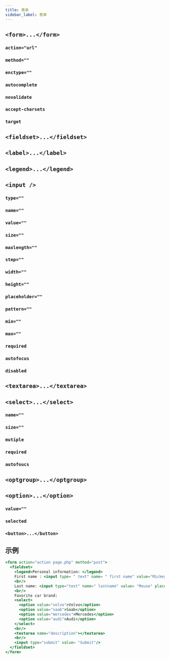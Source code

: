 ```yaml
---
title: 表单
sidebar_label: 表单
---
```


## `<form>...</form>`

### `action="url"`

### `method=""`

### `enctype=""`

### `autocomplete`

### `novalidate`

### `accept-charsets`

### `target`

## `<fieldset>...</fieldset>`

## `<label>...</label>`

## `<legend>...</legend>`

## `<input />`

### `type=""`

### `name=""`

### `value=""`

### `size=""`

### `maxlength=""`

### `step=""`

### `width=""`

### `height=""`

### `placeholder=""`

### `pattern=""`

### `min=""`

### `max=""`

### `required`

### `autofocus`

### `disabled`

## `<textarea>...</textarea>`

## `<select>...</select>`

### `name=""`

### `size=""`

### `mutiple`

### `required`

### `autofoucs`

## `<optgroup>...</optgroup>`

## `<option>...</option>`

### `value=""`

### `selected`

### `<button>...</button>`

## 示例

```jsx live
<form action="action page.php" method="post">
  <fieldset>
    <legend>Personal information: </legend>
    First name : <input type= " text" name= " first name" value="Mickey" placeholder="First Name"/>
    <br/>
    Last name: <input type="text" name=" lastname" value= "Mouse" placeholder="Last Name "/>
    <br/>
    Favorite car brand:
    <select>
      <option value="volvo">Volvo</option>
      <option value="saab">Saab</option>
      <option value="mercedes">Mercedes</option>
      <option value="audi">Audi</option>
    </select>
    <br/>
    <textarea name="description"></textarea>
    <br/>
    <input type="submit" value= "Submit"/>
  </fieldset>
</form>
```
